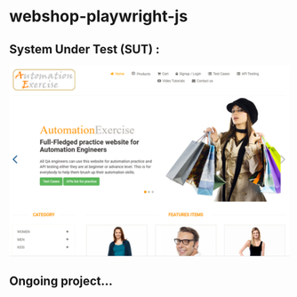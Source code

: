 # webshop-playwright-js
## System Under Test (SUT) :
<img src="image.png" alt="image.png" width="700"/>

## Ongoing project...